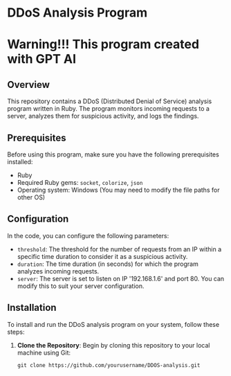 # DDoS Analysis Program
# Warning!!! This program created with GPT AI
## Overview

This repository contains a DDoS (Distributed Denial of Service) analysis program written in Ruby. The program monitors incoming requests to a server, analyzes them for suspicious activity, and logs the findings.

## Prerequisites

Before using this program, make sure you have the following prerequisites installed:

- Ruby
- Required Ruby gems: `socket`, `colorize`, `json`
- Operating system: Windows (You may need to modify the file paths for other OS)

## Configuration

In the code, you can configure the following parameters:

- `threshold`: The threshold for the number of requests from an IP within a specific time duration to consider it as a suspicious activity.
- `duration`: The time duration (in seconds) for which the program analyzes incoming requests.
- `server`: The server is set to listen on IP '192.168.1.6' and port 80. You can modify this to suit your server configuration.

## Installation

To install and run the DDoS analysis program on your system, follow these steps:

1. **Clone the Repository**: Begin by cloning this repository to your local machine using Git:

   ```shell
   git clone https://github.com/yourusername/DDOS-analysis.git
